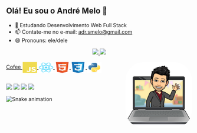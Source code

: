 ## Olá! Eu sou o André Melo 👋

- 🌱 Estudando Desenvolvimento Web Full Stack
- 📫 Contate-me no e-mail: adr.smelo@gmail.com
- 😄 Pronouns: ele/dele

<div align="center">
  <a href="https://github.com/Andre-S-Melo">
  <img height="150em" src="https://github-readme-stats.vercel.app/api?username=Andre-S-Melo&show_icons=true&theme=tokyonight&include_all_commits=true&count_private=true"/>
  <img height="150em" src="https://github-readme-stats.vercel.app/api/top-langs/?username=Andre-S-Melo&layout=compact&langs_count=7&theme=tokyonight"/>
</div>

<div style="display: inline_block"><br>Cofee
  <img align="center" alt="dede-Js" height="30" width="40" src="https://raw.githubusercontent.com/devicons/devicon/master/icons/javascript/javascript-plain.svg">
  <img align="center" alt="bose-React" height="30" width="40" src="https://raw.githubusercontent.com/devicons/devicon/master/icons/react/react-original.svg">
  <img align="center" alt="bose-HTML" height="30" width="40" src="https://raw.githubusercontent.com/devicons/devicon/master/icons/html5/html5-original.svg">
  <img align="center" alt="bose-CSS" height="30" width="40" src="https://raw.githubusercontent.com/devicons/devicon/master/icons/css3/css3-original.svg">
  <img align="center" alt="bose-Python" height="30" width="40" src="https://raw.githubusercontent.com/devicons/devicon/master/icons/python/python-original.svg">
  <img align="right" alt="bose-pic" height="180" style="border-radius:50px;" src="Image/Attachment.png">
</div>
 
##
  
<div>
  <a href="https://www.linkedin.com/in/adr-smelo
" target="_blank"><img src="https://img.shields.io/badge/-LinkedIn-%230077B5?style=for-the-badge&logo=linkedin&logoColor=white" target="_blank"></a> 
  <a href="https://instagram.com/" target="_blank"><img src="https://img.shields.io/badge/-Instagram-%23E4405F?style=for-the-badge&logo=instagram&logoColor=white" target="_blank"></a>
  <a href="https://discord.gg/" target="_blank"><img src="https://img.shields.io/badge/Discord-7289DA?style=for-the-badge&logo=discord&logoColor=white" target="_blank"></a> 
  <a href = "mailto:adr.smelo@gmail.com"><img src="https://img.shields.io/badge/-Gmail-%23333?style=for-the-badge&logo=gmail&logoColor=white" target="_blank"></a>

  ![Snake animation](https://github.com/Andre-S-Melo/Andre-S-Melo/blob/output/github-contribution-grid-snake.svg)
 
</div>
